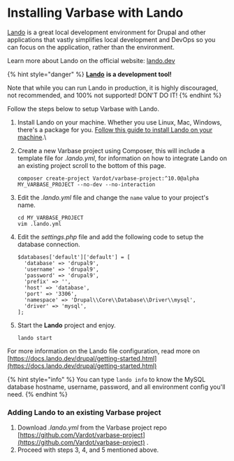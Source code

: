 # Installing Varbase with Lando

[Lando](https://lando.dev/) is a great local development environment for Drupal and other applications that vastly simplifies local development and DevOps so you can focus on the application, rather than the environment.

Learn more about Lando on the official website: [lando.dev](https://lando.dev/)

{% hint style="danger" %}
[**Lando**](https://lando.dev/) **is a development tool!**

Note that while you can run Lando in production, it is highly discouraged, not recommended, and 100% not supported! DON'T DO IT!
{% endhint %}

Follow the steps below to setup Varbase with Lando.

1. Install Lando on your machine. Whether you use Linux, Mac, Windows, there's a package for you. [Follow this guide to install Lando on your machine](https://docs.lando.dev/basics/installation.html#system-requirements).\

2.  Create a new Varbase project using Composer, this will include a template file for _.lando.yml_, for information on how to integrate Lando on an existing project scroll to the bottom of this page.

    ```
    composer create-project Vardot/varbase-project:^10.0@alpha MY_VARBASE_PROJECT --no-dev --no-interaction
    ```
3.  Edit the _.lando.yml_ file and change the `name` value to your project's name.

    ```
    cd MY_VARBASE_PROJECT
    vim .lando.yml
    ```
4.  Edit the _settings.php_ file and add the following code to setup the database connection.

    ```
    $databases['default']['default'] = [
      'database' => 'drupal9',
      'username' => 'drupal9',
      'password' => 'drupal9',
      'prefix' => '',
      'host' => 'database',
      'port' => '3306',
      'namespace' => 'Drupal\\Core\\Database\\Driver\\mysql',
      'driver' => 'mysql',
    ];

    ```
5.  Start the **Lando** project and enjoy.

    ```
    lando start
    ```



For more information on the Lando file configuration, read more on [https://docs.lando.dev/drupal/getting-started.html](https://docs.lando.dev/drupal/getting-started.html)

{% hint style="info" %}
You can type `lando info` to know the MySQL database hostname, username,  password, and all environment config you'll need.
{% endhint %}



### Adding Lando to an existing Varbase project

1. Download _.lando.yml_ from the Varbase project repo [https://github.com/Vardot/varbase-project](https://github.com/Vardot/varbase-project) .
2. Proceed with steps 3, 4, and 5 mentioned above.
